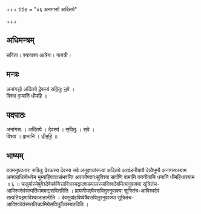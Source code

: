 +++
title = "०६ अनागसो अदितये"

+++
## अधिमन्त्रम्
सविता। श्यावाश्व आत्रेयः। गायत्री।

## मन्त्रः
अना॑गसो॒ अदि॑तये दे॒वस्य॑ सवि॒तुः स॒वे ।  
विश्वा॑ वा॒मानि॑ धीमहि ॥

## पदपाठः
अना॑गसः । अदि॑तये । दे॒वस्य॑ । स॒वि॒तुः । स॒वे ।  
विश्वा॑ । वा॒मानि॑ । धी॒म॒हि॒ ॥

## भाष्यम्
वयमनुष्ठातारः सवितुः प्रेरकस्य देवस्य सवे अनुज्ञायांसत्यां अदितये अखंडनीयायै देव्यैभूम्यै अनागसःस्याम अनपराधिनोभवेम भूम्यांहिपापाःसंभवन्ति अपगतेष्वागःसुविश्वा सर्वाणि वामानि वननीयानि धनानि धीमहिधारयाम ॥ ६ ॥ चातुर्मास्येषुवैश्व्देवेपर्वणिसावित्रस्यद्वादशकपालस्याविश्वदेवमित्यनुवाक्या सूत्रितंच-आविश्वदेवंसत्पतिंवाममद्यसवितरिति । प्रायणीयएषैवसवितुरनुवाक्या सूत्रितंच-आविश्वदेवं सत्पतिंयइमाविश्वाजातानीति । देवसुवांहविष्वेषैवसवितुरनुवाक्या सूत्रितंच- आविश्वदेवंसप्ततिन्नप्रमियेसवितुर्दैव्यस्यतदिति ।
